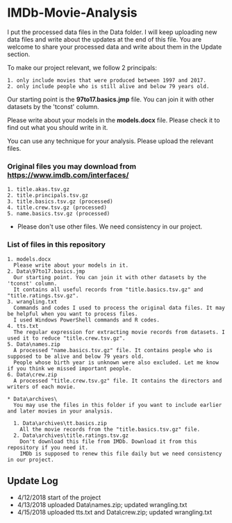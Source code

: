 # IMDb-Movie-Analysis

I put the processed data files in the Data folder. I will keep uploading new data files and write about the updates at the end of this file. You are welcome to share your processed data and write about them in the Update section.

To make our project relevant, we follow 2 principals:

	1. only include movies that were produced between 1997 and 2017.
	2. only include people who is still alive and below 79 years old.

Our starting point is the **97to17.basics.jmp** file. You can join it with other datasets by the 'tconst' column.

Please write about your models in the **models.docx** file. Please check it to find out what you should write in it.

You can use any technique for your analysis. Please upload the relevant files.

### Original files you may download from https://www.imdb.com/interfaces/

    1. title.akas.tsv.gz
    2. title.principals.tsv.gz
	3. title.basics.tsv.gz (processed)
	4. title.crew.tsv.gz (processed)
	5. name.basics.tsv.gz (processed)

  * Please don't use other files. We need consistency in our project.

### List of files in this repository

    1. models.docx
      Please write about your models in it.
    2. Data\97to17.basics.jmp
      Our starting point. You can join it with other datasets by the 'tconst' column.
      It contains all useful records from "title.basics.tsv.gz" and "title.ratings.tsv.gz".
    3. wrangling.txt
      Commands and codes I used to process the original data files. It may be helpful when you want to process files.
      I used Windows PowerShell commands and R codes.
	4. tts.txt
	  The regular expression for extracting movie records from datasets. I used it to reduce "title.crew.tsv.gz".
	5. Data\names.zip
	  A processed "name.basics.tsv.gz" file. It contains people who is supposed to be alive and below 79 years old.
	  People whose birth year is unknown were also excluded. Let me know if you think we missed important people.
    6. Data\crew.zip
	  A processed "title.crew.tsv.gz" file. It contains the directors and writers of each movie.
	
    * Data\archives\
	  You may use the files in this folder if you want to include earlier and later movies in your analysis.
    
      1. Data\archives\tt.basics.zip
		All the movie records from the "title.basics.tsv.gz" file.
      2. Data\archives\title.ratings.tsv.gz
		Don't download this file from IMDb. Download it from this repository if you need it.
		IMDb is supposed to renew this file daily but we need consistency in our project.
      
## Update Log
* 4/12/2018 start of the project
* 4/13/2018 uploaded Data\names.zip; updated wrangling.txt
* 4/15/2018 uploaded tts.txt and Data\crew.zip; updated wrangling.txt
